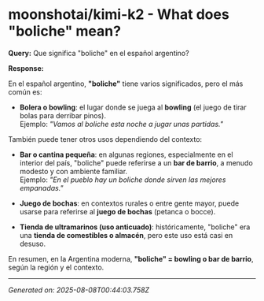 # moonshotai/kimi-k2 - What does "boliche" mean?

**Query:** Que significa "boliche" en el español argentino?



**Response:**

En el español argentino, **"boliche"** tiene varios significados, pero el más común es:

- **Bolera o bowling**: el lugar donde se juega al **bowling** (el juego de tirar bolas para derribar pinos).  
  Ejemplo: *"Vamos al boliche esta noche a jugar unas partidas."*

También puede tener otros usos dependiendo del contexto:

- **Bar o cantina pequeña**: en algunas regiones, especialmente en el interior del país, "boliche" puede referirse a un **bar de barrio**, a menudo modesto y con ambiente familiar.  
  Ejemplo: *"En el pueblo hay un boliche donde sirven las mejores empanadas."*

- **Juego de bochas**: en contextos rurales o entre gente mayor, puede usarse para referirse al **juego de bochas** (petanca o bocce).

- **Tienda de ultramarinos (uso anticuado)**: históricamente, "boliche" era una **tienda de comestibles o almacén**, pero este uso está casi en desuso.

En resumen, en la Argentina moderna, **"boliche" = bowling o bar de barrio**, según la región y el contexto.

---
*Generated on: 2025-08-08T00:44:03.758Z*

